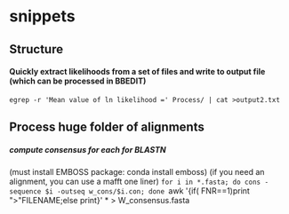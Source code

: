 # snippets


## Structure

#### Quickly extract likelihoods from a set of files and write to output file (which can be processed in BBEDIT)

`egrep -r 'Mean value of ln likelihood =' Process/ | cat >output2.txt`

## Process huge folder of alignments

##### compute consensus for each for BLASTN
(must install EMBOSS package: conda install emboss)
(if you need an alignment, you can use a mafft one liner)
`for i in *.fasta; do cons -sequence $i -outseq w_cons/$i.con; done
`awk '{if( FNR==1)print ">"FILENAME;else print}' * > W_consensus.fasta
